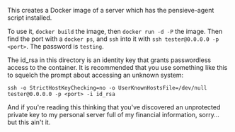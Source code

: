 This creates a Docker image of a server which has the pensieve-agent script
installed.

To use it, `docker build` the image, then `docker run -d -P` the image. Then
find the port with a `docker ps`, and `ssh` into it with `ssh tester@0.0.0.0 -p
<port>`. The password is `testing`.

The id_rsa in this directory is an identity key that grants passwordless access
to the container. It is recommended that you use something like this to squelch
the prompt about accessing an unknown system:

    ssh -o StrictHostKeyChecking=no -o UserKnownHostsFile=/dev/null tester@0.0.0.0 -p <port> -i id_rsa

And if you're reading this thinking that you've discovered an unprotected private key
to my personal server full of my financial information, sorry... but this ain't it.
